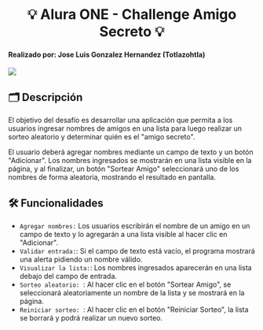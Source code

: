 <h1 align="center"> 💡 Alura ONE - Challenge Amigo Secreto 💡 </h1>
<h4 align="left"> Realizado por: Jose Luis Gonzalez Hernandez (Totlazohtla) </h4>
<p align="left">
   <img src="https://img.shields.io/badge/STATUS-FINALIZADO-blue">
</p>
<h2 align="left"> 🗂️ Descripción </h2>

El objetivo del desafío es desarrollar una aplicación que permita a los usuarios ingresar nombres de amigos en una lista para luego realizar un sorteo aleatorio y determinar quién es el "amigo secreto".

El usuario deberá agregar nombres mediante un campo de texto y un botón "Adicionar". Los nombres ingresados se mostrarán en una lista visible en la página, y al finalizar, un botón "Sortear Amigo" seleccionará uno de los nombres de forma aleatoria, mostrando el resultado en pantalla.

<h2 align="left"> 🛠️ Funcionalidades </h2>

- `Agregar nombres:` Los usuarios escribirán el nombre de un amigo en un campo de texto y lo agregarán a una lista visible al hacer clic en "Adicionar".
- `Validar entrada:`: Si el campo de texto está vacío, el programa mostrará una alerta pidiendo un nombre válido.
- `Visualizar la lista:`: Los nombres ingresados aparecerán en una lista debajo del campo de entrada.
- `Sorteo aleatorio: `: Al hacer clic en el botón "Sortear Amigo", se seleccionará aleatoriamente un nombre de la lista y se mostrará en la página.
- `Reiniciar sorteo: `: Al hacer clic en el botón "Reiniciar Sorteo", la lista se borrará y podrá realizar un nuevo sorteo.
